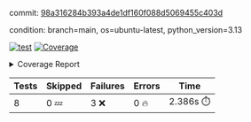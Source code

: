 commit: [98a316284b393a4de1df160f088d5069455c403d](https://github.com/rcmdnk/hydra-utils/tree/98a316284b393a4de1df160f088d5069455c403d)

condition: branch=main, os=ubuntu-latest, python_version=3.13

[![test](https://github.com/rcmdnk/hydra-utils/actions/workflows/test.yml/badge.svg)](https://github.com/rcmdnk/hydra-utils/actions/runs/12983639973)
<a href="https://github.com/rcmdnk/hydra-utils/blob/98a316284b393a4de1df160f088d5069455c403d/README.md"><img alt="Coverage" src="https://img.shields.io/badge/Coverage-71%25-yellow.svg" /></a><details><summary>Coverage Report </summary><table><tr><th>File</th><th>Stmts</th><th>Miss</th><th>Cover</th><th>Missing</th></tr><tbody><tr><td colspan="5"><b>src/hydra_utils</b></td></tr><tr><td>&nbsp; &nbsp;<a href="https://github.com/rcmdnk/hydra-utils/blob/98a316284b393a4de1df160f088d5069455c403d/src/hydra_utils/utils.py">utils.py</a></td><td>186</td><td>58</td><td>69%</td><td><a href="https://github.com/rcmdnk/hydra-utils/blob/98a316284b393a4de1df160f088d5069455c403d/src/hydra_utils/utils.py#L12">12</a>, <a href="https://github.com/rcmdnk/hydra-utils/blob/98a316284b393a4de1df160f088d5069455c403d/src/hydra_utils/utils.py#L20-L25">20&ndash;25</a>, <a href="https://github.com/rcmdnk/hydra-utils/blob/98a316284b393a4de1df160f088d5069455c403d/src/hydra_utils/utils.py#L34-L37">34&ndash;37</a>, <a href="https://github.com/rcmdnk/hydra-utils/blob/98a316284b393a4de1df160f088d5069455c403d/src/hydra_utils/utils.py#L47">47</a>, <a href="https://github.com/rcmdnk/hydra-utils/blob/98a316284b393a4de1df160f088d5069455c403d/src/hydra_utils/utils.py#L75-L77">75&ndash;77</a>, <a href="https://github.com/rcmdnk/hydra-utils/blob/98a316284b393a4de1df160f088d5069455c403d/src/hydra_utils/utils.py#L83-L84">83&ndash;84</a>, <a href="https://github.com/rcmdnk/hydra-utils/blob/98a316284b393a4de1df160f088d5069455c403d/src/hydra_utils/utils.py#L106">106</a>, <a href="https://github.com/rcmdnk/hydra-utils/blob/98a316284b393a4de1df160f088d5069455c403d/src/hydra_utils/utils.py#L108">108</a>, <a href="https://github.com/rcmdnk/hydra-utils/blob/98a316284b393a4de1df160f088d5069455c403d/src/hydra_utils/utils.py#L132">132</a>, <a href="https://github.com/rcmdnk/hydra-utils/blob/98a316284b393a4de1df160f088d5069455c403d/src/hydra_utils/utils.py#L135-L136">135&ndash;136</a>, <a href="https://github.com/rcmdnk/hydra-utils/blob/98a316284b393a4de1df160f088d5069455c403d/src/hydra_utils/utils.py#L153-L156">153&ndash;156</a>, <a href="https://github.com/rcmdnk/hydra-utils/blob/98a316284b393a4de1df160f088d5069455c403d/src/hydra_utils/utils.py#L158-L159">158&ndash;159</a>, <a href="https://github.com/rcmdnk/hydra-utils/blob/98a316284b393a4de1df160f088d5069455c403d/src/hydra_utils/utils.py#L174-L176">174&ndash;176</a>, <a href="https://github.com/rcmdnk/hydra-utils/blob/98a316284b393a4de1df160f088d5069455c403d/src/hydra_utils/utils.py#L181-L183">181&ndash;183</a>, <a href="https://github.com/rcmdnk/hydra-utils/blob/98a316284b393a4de1df160f088d5069455c403d/src/hydra_utils/utils.py#L196-L199">196&ndash;199</a>, <a href="https://github.com/rcmdnk/hydra-utils/blob/98a316284b393a4de1df160f088d5069455c403d/src/hydra_utils/utils.py#L210-L213">210&ndash;213</a>, <a href="https://github.com/rcmdnk/hydra-utils/blob/98a316284b393a4de1df160f088d5069455c403d/src/hydra_utils/utils.py#L215">215</a>, <a href="https://github.com/rcmdnk/hydra-utils/blob/98a316284b393a4de1df160f088d5069455c403d/src/hydra_utils/utils.py#L240-L252">240&ndash;252</a>, <a href="https://github.com/rcmdnk/hydra-utils/blob/98a316284b393a4de1df160f088d5069455c403d/src/hydra_utils/utils.py#L273">273</a>, <a href="https://github.com/rcmdnk/hydra-utils/blob/98a316284b393a4de1df160f088d5069455c403d/src/hydra_utils/utils.py#L280">280</a>, <a href="https://github.com/rcmdnk/hydra-utils/blob/98a316284b393a4de1df160f088d5069455c403d/src/hydra_utils/utils.py#L305">305</a>, <a href="https://github.com/rcmdnk/hydra-utils/blob/98a316284b393a4de1df160f088d5069455c403d/src/hydra_utils/utils.py#L308-L310">308&ndash;310</a>, <a href="https://github.com/rcmdnk/hydra-utils/blob/98a316284b393a4de1df160f088d5069455c403d/src/hydra_utils/utils.py#L314">314</a></td></tr><tr><td><b>TOTAL</b></td><td><b>197</b></td><td><b>58</b></td><td><b>71%</b></td><td>&nbsp;</td></tr></tbody></table></details>

| Tests | Skipped | Failures | Errors | Time |
| ----- | ------- | -------- | -------- | ------------------ |
| 8 | 0 :zzz: | 3 :x: | 0 :fire: | 2.386s :stopwatch: |

